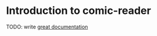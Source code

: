 # Introduction to comic-reader

TODO: write [great documentation](http://jacobian.org/writing/what-to-write/)
